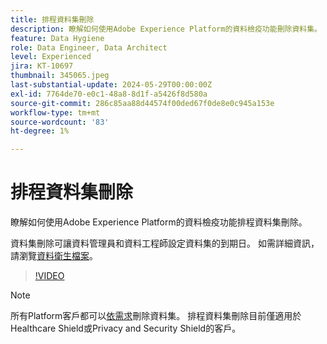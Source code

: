 ```yaml
---
title: 排程資料集刪除
description: 瞭解如何使用Adobe Experience Platform的資料檢疫功能刪除資料集。
feature: Data Hygiene
role: Data Engineer, Data Architect
level: Experienced
jira: KT-10697
thumbnail: 345065.jpeg
last-substantial-update: 2024-05-29T00:00:00Z
exl-id: 7764de70-e0c1-48a8-8d1f-a5426f8d580a
source-git-commit: 286c85aa88d44574f00ded67f0de8e0c945a153e
workflow-type: tm+mt
source-wordcount: '83'
ht-degree: 1%

---
```


# 排程資料集刪除

瞭解如何使用Adobe Experience Platform的資料檢疫功能排程資料集刪除。

資料集刪除可讓資料管理員和資料工程師設定資料集的到期日。 如需詳細資訊，請瀏覽[資料衛生檔案](https://experienceleague.adobe.com/docs/experience-platform/hygiene/home.html?lang=zh-Hant)。


>[!VIDEO](https://video.tv.adobe.com/v/3430307?learn=on&enablevpops&captions=chi_hant)

>[!NOTE]
>
> 所有Platform客戶都可以[依需求](https://experienceleague.adobe.com/docs/experience-platform/catalog/datasets/user-guide.html?lang=zh-Hant#delete)刪除資料集。 排程資料集刪除目前僅適用於Healthcare Shield或Privacy and Security Shield的客戶。
